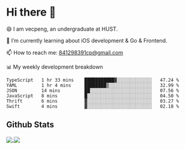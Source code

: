 
# Hi there 👋
😄 I am vecpeng, an undergraduate at HUST.

🌱 I’m currently learning about iOS development & Go & Frontend.

📫 How to reach me: 841298391cp@gmail.com

📊 My weekly development breakdown
<!--START_SECTION:waka-->

```text
TypeScript   1 hr 33 mins    ███████████▓░░░░░░░░░░░░░   47.24 %
YAML         1 hr 4 mins     ████████▒░░░░░░░░░░░░░░░░   32.99 %
JSON         14 mins         ██░░░░░░░░░░░░░░░░░░░░░░░   07.56 %
JavaScript   8 mins          █░░░░░░░░░░░░░░░░░░░░░░░░   04.50 %
Thrift       6 mins          ▓░░░░░░░░░░░░░░░░░░░░░░░░   03.27 %
Swift        4 mins          ▓░░░░░░░░░░░░░░░░░░░░░░░░   02.18 %
```

<!--END_SECTION:waka-->

## Github Stats
<a href="https://github.com/anuraghazra/github-readme-stats">
  <img align="center" src="https://github-readme-stats.vercel.app/api?username=vecpeng&count_private=true&hide=stars" />
</a>
<a href="https://github.com/anuraghazra/convoychat">
  <img align="center" src="https://github-readme-stats.vercel.app/api/top-langs/?username=vecpeng&layout=compact" />
</a>

